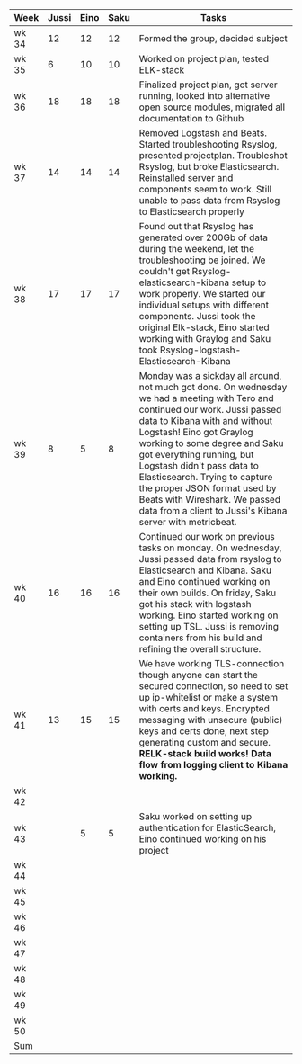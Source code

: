 |Week |Jussi | Eino | Saku | Tasks |
|-----|------|-----|------|------|
|wk 34|12|12|12|Formed the group, decided subject|
|wk 35|6|10|10|Worked on project plan, tested ELK-stack|
|wk 36|18|18|18|Finalized project plan, got server running, looked into alternative open source modules, migrated all documentation to Github|
|wk 37|14|14|14|Removed Logstash and Beats. Started troubleshooting Rsyslog, presented projectplan. Troubleshot Rsyslog, but broke Elasticsearch. Reinstalled server and components seem to work. Still unable to pass data from Rsyslog to Elasticsearch properly|
|wk 38|17|17|17|Found out that Rsyslog has generated over 200Gb of data during the weekend, let the troubleshooting be joined. We couldn't get Rsyslog-elasticsearch-kibana setup to work properly. We started our individual setups with different components. Jussi took the original Elk-stack, Eino started working with Graylog and Saku took Rsyslog-logstash-Elasticsearch-Kibana|
|wk 39|8|5|8|Monday was a sickday all around, not much got done. On wednesday we had a meeting with Tero and continued our work. Jussi passed data to Kibana with and without Logstash! Eino got Graylog working to some degree and Saku got everything running, but Logstash didn't pass data to Elasticsearch. Trying to capture the proper JSON format used by Beats with Wireshark. We passed data from a client to Jussi's Kibana server with metricbeat.|
|wk 40|16|16|16|Continued our work on previous tasks on monday. On wednesday, Jussi passed data from rsyslog to Elasticsearch and Kibana. Saku and Eino continued working on their own builds. On friday, Saku got his stack with logstash working. Eino started working on setting up TSL. Jussi is removing containers from his build and refining the overall structure.|
|wk 41|13|15|15|We have working TLS-connection though anyone can start the secured connection, so need to set up ip-whitelist or make a system with certs and keys. Encrypted messaging with unsecure (public) keys and certs done, next step generating custom and secure. **RELK-stack build works! Data flow from logging client to Kibana working.**|
|wk 42|||||
|wk 43||5|5|Saku worked on setting up authentication for ElasticSearch, Eino continued working on his project|
|wk 44|||||
|wk 45|||||
|wk 46|||||
|wk 47|||||
|wk 48|||||
|wk 49|||||
|wk 50|||||
|Sum  |||||

